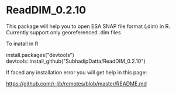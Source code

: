 # ReadDIM_0.2.10
This package will help you to open ESA SNAP file format (.dim) in R. Currently support only georeferenced .dim files



To inatall in R

install.packages("devtools")
devtools::install_github("SubhadipDatta/ReadDIM_0.2.10")

If faced any installation error you will get help in this page:

https://github.com/r-lib/remotes/blob/master/README.md
